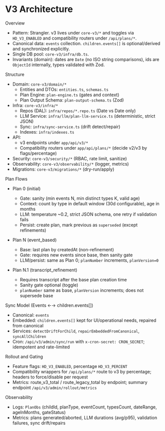 V3 Architecture
===============

Overview
- Pattern: Strangler. v3 lives under `core-v3/*` and toggles via `HD_V3_ENABLED` and compatibility routers under `/api/plans/*`.
- Canonical data: `events` collection. `children.events[]` is optional/derived and synchronized explicitly.
- Single DB pool: `core-v3/infra/db.ts`.
- Invariants (domain): dates are `Date` (no ISO string comparisons), ids are `ObjectId` internally, types validated with Zod.

Structure
- Domain: `core-v3/domain/*`
  - Entities and DTOs: `entities.ts`, `schemas.ts`
  - Plan Engine: `plan-engine.ts` (gates and context)
  - Plan Output Schema: `plan-output-schema.ts` (Zod)
- Infra: `core-v3/infra/*`
  - Repos (DAL): `infra/repos/*.repo.ts` (Date vs Date only)
  - LLM Service: `infra/llm/plan-llm-service.ts` (deterministic, strict JSON)
  - Sync: `infra/sync-service.ts` (drift detect/repair)
  - Indexes: `infra/indexes.ts`
- API:
  - v3 endpoints under `app/api/v3/*`
  - Compatibility routers under `app/api/plans/*` (decide v2/v3 by flags/percentage)
- Security: `core-v3/security/*` (RBAC, rate limit, sanitize)
- Observability: `core-v3/observability/*` (logger, metrics)
- Migrations: `core-v3/migrations/*` (dry-run/apply)

Plan Flows
- Plan 0 (initial)
  - Gate: sanity (min events N, min distinct types K, valid age)
  - Context: count by type in default window (30d configurable), age in months
  - LLM: temperature ~0.2, strict JSON schema, one retry if validation fails
  - Persist: create plan, mark previous as `superseded` (except refinements)

- Plan N (event_based)
  - Base: last plan by createdAt (non-refinement)
  - Gate: requires new events since base, then sanity gate
  - LLM/persist: same as Plan 0; `planNumber` increments, `planVersion=0`

- Plan N.1 (transcript_refinement)
  - Requires transcript after the base plan creation time
  - Sanity gate optional (toggle)
  - `planNumber` same as base, `planVersion` increments; does not supersede base

Sync Model (Events ←→ children.events[])
- Canonical: `events`
- Embedded: `children.events[]` kept for UI/operational needs, repaired from canonical
- Services: `detectDriftForChild`, `repairEmbeddedFromCanonical`, `syncAllChildren`
- Cron: `/api/v3/admin/sync/run` with `x-cron-secret: CRON_SECRET`; idempotent and rate-limited

Rollout and Gating
- Feature flags: `HD_V3_ENABLED`, percentage `HD_V3_PERCENT`
- Compatibility wrappers for `/api/plans/*` route to v3 by percentage; headers to force/disable per request
- Metrics: route_v3_total / route_legacy_total by endpoint; summary endpoint `/api/v3/admin/rollout/metrics`

Observability
- Logs: `PlanObs` (childId, planType, eventCount, typesCount, dateRange, ageInMonths, gateStatus)
- Metrics: plans generated/aborted, LLM durations (avg/p95), validation failures, sync drift/repairs

